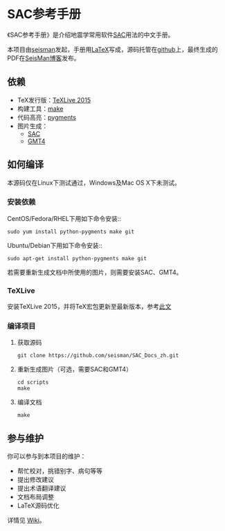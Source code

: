 # SAC参考手册

《SAC参考手册》是介绍地震学常用软件[SAC](http://ds.iris.edu/ds/nodes/dmc/forms/sac/)用法的中文手册。

本项目由[seisman](http://seisman.info/about.html)发起，手册用[LaTeX](http://www.latex-project.org/)写成，源码托管在[github](https://github.com/seisman/SAC_Docs_zh)上，最终生成的PDF在[SeisMan博客](http://seisman.info/sac-manual.html)发布。

## 依赖 ##

- TeX发行版：[TeXLive 2015](https://www.tug.org/texlive/)
- 构建工具：[make](https://www.gnu.org/software/make/)
- 代码高亮：[pygments](http://pygments.org/)
- 图片生成：
    - [SAC](http://ds.iris.edu/ds/nodes/dmc/forms/sac/)
    - [GMT4](http://gmt.soest.hawaii.edu/gmt4/)

## 如何编译 ##

本源码仅在Linux下测试通过，Windows及Mac OS X下未测试。

### 安装依赖 ###

CentOS/Fedora/RHEL下用如下命令安装::

    sudo yum install python-pygments make git

Ubuntu/Debian下用如下命令安装::

    sudo apt-get install python-pygments make git

若需要重新生成文档中所使用的图片，则需要安装SAC、GMT4。

### TeXLive ###

安装TeXLive 2015，并将TeX宏包更新至最新版本，参考[此文](http://seisman.info/install-texlive-under-linux.html)

### 编译项目 ###

1. 获取源码

   ```
   git clone https://github.com/seisman/SAC_Docs_zh.git
   ```

2. 重新生成图片（可选，需要SAC和GMT4）

   ```
   cd scripts
   make
   ```

3. 编译文档

   ```
   make
   ```

## 参与维护 ##

你可以参与到本项目的维护：

- 帮忙校对，挑错别字、病句等等
- 提出修改建议
- 提出术语翻译建议
- 文档布局调整
- LaTeX源码优化

详情见 [Wiki](https://github.com/seisman/SAC_Docs_zh/wiki)。
